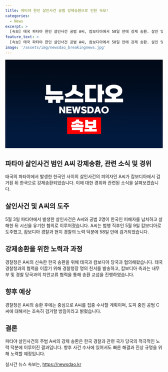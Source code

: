 ```yaml
---
title: 파타야 한인 살인사건 공범 강제송환으로 인한 속보!
categories:
  - News
excerpt: >
  [속보] 태국 파타야 한인 살인사건 공범 A씨, 캄보디아에서 58일 만에 강제 송환. 살인 및 유기 혐의로 검거된 A씨는 태국 경찰·캄보디아 당국과의 협의 끝에 송환됐으며, 한국 경찰의 강력한 수사 의지와 외교 노력이 성과를 거뒀다. A씨의 송환으로 사건 해결이 가속화되며, 공동범인 B씨의 재판과 도피 중인 C씨의 조기 검거가 예상된다.
feature_text: >
  [속보] 태국 파타야 한인 살인사건 공범 A씨, 캄보디아에서 58일 만에 강제 송환. 살인 및 유기 혐의로 검거된 A씨는 태국 경찰·캄보디아 당국과의 협의 끝에 송환됐으며, 한국 경찰의 강력한 수사 의지와 외교 노력이 성과를 거뒀다. A씨의 송환으로 사건 해결이 가속화되며, 공동범인 B씨의 재판과 도피 중인 C씨의 조기 검거가 예상된다.
image: '/assets/img/newsdao_breakingnews.jpg'
---
```


<p><img src="/assets/img/newsdao_breakingnews.jpg" alt="pcversion 속보" /></p>

<h2>파타야 살인사건 범인 A씨 강제송환, 관련 소식 및 경위</h2>

<p data-ke-size="size16">태국의 파타야에서 발생한 한국인 사이의 살인사건의 피의자인 A씨가 캄보디아에서 검거된 뒤 한국으로 강제송환되었습니다. 이에 대한 경위와 관련된 소식을 살펴보겠습니다.</p>

<h2 data-ke-size="size26">살인사건 및 A씨의 도주</h2>

<p>5월 3일 파타야에서 발생한 살인사건은 A씨와 공범 2명이 한국인 피해자를 납치하고 살해한 뒤 시신을 유기한 혐의로 이루어졌습니다. A씨는 범행 직후인 5월 9일 캄보디아로 도주했고, 캄보디아 경찰과 현지 경찰의 노력 덕분에 58일 만에 검거되었습니다.</p>

<h2 data-ke-size="size26">강제송환을 위한 노력과 과정</h2>

<p>경찰청은 A씨의 신속한 한국 송환을 위해 태국과 캄보디아 당국과 협의해왔습니다. 태국 경찰청과의 협력을 이끌기 위해 경찰청장 명의 친서를 발송하고, 캄보디아 측과는 내무부 및 경찰 당국과의 치안교류 협력을 통해 송환 교섭을 진행하였습니다.</p>

<h2 data-ke-size="size26">향후 예상</h2>

<p>경찰청은 A씨의 송환 후에는 중심으로 A씨를 집중 수사할 계획이며, 도피 중인 공범 C씨에 대해서는 조속히 검거할 방침이라고 밝혔습니다.</p>

<h2 data-ke-size="size26">결론</h2>

<p>파타야 살인사건의 주범 A씨의 강제 송환은 한국 경찰과 관련 국가 당국의 적극적인 노력 덕분에 이루어진 결과입니다. 향후 사건 수사에 있어서도 빠른 해결과 진상 규명을 위해 노력할 예정입니다.</p>
실시간 뉴스 속보는, <a href="https://newsdao.kr" rel="dofollow">https://newsdao.kr</a>


